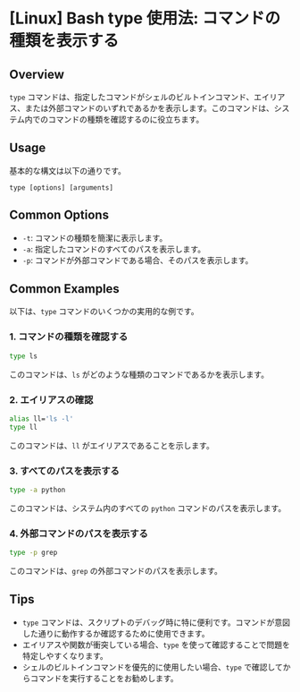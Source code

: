 # [Linux] Bash type 使用法: コマンドの種類を表示する

## Overview
`type` コマンドは、指定したコマンドがシェルのビルトインコマンド、エイリアス、または外部コマンドのいずれであるかを表示します。このコマンドは、システム内でのコマンドの種類を確認するのに役立ちます。

## Usage
基本的な構文は以下の通りです。

```
type [options] [arguments]
```

## Common Options
- `-t`: コマンドの種類を簡潔に表示します。
- `-a`: 指定したコマンドのすべてのパスを表示します。
- `-p`: コマンドが外部コマンドである場合、そのパスを表示します。

## Common Examples
以下は、`type` コマンドのいくつかの実用的な例です。

### 1. コマンドの種類を確認する
```bash
type ls
```
このコマンドは、`ls` がどのような種類のコマンドであるかを表示します。

### 2. エイリアスの確認
```bash
alias ll='ls -l'
type ll
```
このコマンドは、`ll` がエイリアスであることを示します。

### 3. すべてのパスを表示する
```bash
type -a python
```
このコマンドは、システム内のすべての `python` コマンドのパスを表示します。

### 4. 外部コマンドのパスを表示する
```bash
type -p grep
```
このコマンドは、`grep` の外部コマンドのパスを表示します。

## Tips
- `type` コマンドは、スクリプトのデバッグ時に特に便利です。コマンドが意図した通りに動作するか確認するために使用できます。
- エイリアスや関数が衝突している場合、`type` を使って確認することで問題を特定しやすくなります。
- シェルのビルトインコマンドを優先的に使用したい場合、`type` で確認してからコマンドを実行することをお勧めします。